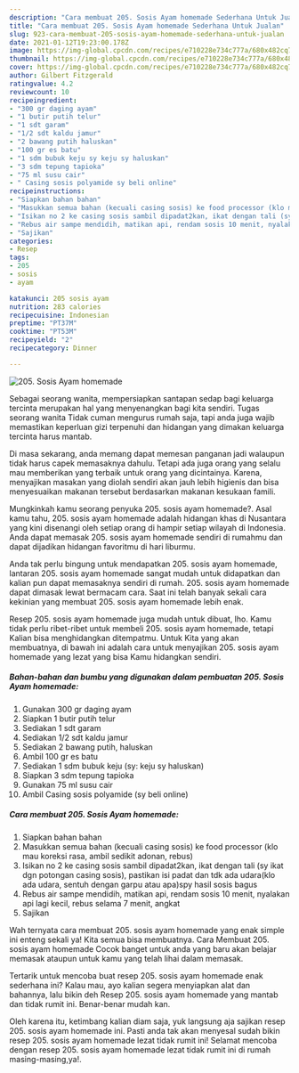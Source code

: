 ```yaml
---
description: "Cara membuat 205. Sosis Ayam homemade Sederhana Untuk Jualan"
title: "Cara membuat 205. Sosis Ayam homemade Sederhana Untuk Jualan"
slug: 923-cara-membuat-205-sosis-ayam-homemade-sederhana-untuk-jualan
date: 2021-01-12T19:23:00.178Z
image: https://img-global.cpcdn.com/recipes/e710228e734c777a/680x482cq70/205-sosis-ayam-homemade-foto-resep-utama.jpg
thumbnail: https://img-global.cpcdn.com/recipes/e710228e734c777a/680x482cq70/205-sosis-ayam-homemade-foto-resep-utama.jpg
cover: https://img-global.cpcdn.com/recipes/e710228e734c777a/680x482cq70/205-sosis-ayam-homemade-foto-resep-utama.jpg
author: Gilbert Fitzgerald
ratingvalue: 4.2
reviewcount: 10
recipeingredient:
- "300 gr daging ayam"
- "1 butir putih telur"
- "1 sdt garam"
- "1/2 sdt kaldu jamur"
- "2 bawang putih haluskan"
- "100 gr es batu"
- "1 sdm bubuk keju sy keju sy haluskan"
- "3 sdm tepung tapioka"
- "75 ml susu cair"
- " Casing sosis polyamide sy beli online"
recipeinstructions:
- "Siapkan bahan bahan"
- "Masukkan semua bahan (kecuali casing sosis) ke food processor (klo mau koreksi rasa, ambil sedikit adonan, rebus)"
- "Isikan no 2 ke casing sosis sambil dipadat2kan, ikat dengan tali (sy ikat dgn potongan casing sosis), pastikan isi padat dan tdk ada udara(klo ada udara, sentuh dengan garpu atau apa)spy hasil sosis bagus"
- "Rebus air sampe mendidih, matikan api, rendam sosis 10 menit, nyalakan api lagi kecil, rebus selama 7 menit, angkat"
- "Sajikan"
categories:
- Resep
tags:
- 205
- sosis
- ayam

katakunci: 205 sosis ayam 
nutrition: 283 calories
recipecuisine: Indonesian
preptime: "PT37M"
cooktime: "PT53M"
recipeyield: "2"
recipecategory: Dinner

---
```



![205. Sosis Ayam homemade](https://img-global.cpcdn.com/recipes/e710228e734c777a/680x482cq70/205-sosis-ayam-homemade-foto-resep-utama.jpg)

Sebagai seorang wanita, mempersiapkan santapan sedap bagi keluarga tercinta merupakan hal yang menyenangkan bagi kita sendiri. Tugas seorang  wanita Tidak cuman mengurus rumah saja, tapi anda juga wajib memastikan keperluan gizi terpenuhi dan hidangan yang dimakan keluarga tercinta harus mantab.

Di masa  sekarang, anda memang dapat memesan panganan jadi walaupun tidak harus capek memasaknya dahulu. Tetapi ada juga orang yang selalu mau memberikan yang terbaik untuk orang yang dicintainya. Karena, menyajikan masakan yang diolah sendiri akan jauh lebih higienis dan bisa menyesuaikan makanan tersebut berdasarkan makanan kesukaan famili. 



Mungkinkah kamu seorang penyuka 205. sosis ayam homemade?. Asal kamu tahu, 205. sosis ayam homemade adalah hidangan khas di Nusantara yang kini disenangi oleh setiap orang di hampir setiap wilayah di Indonesia. Anda dapat memasak 205. sosis ayam homemade sendiri di rumahmu dan dapat dijadikan hidangan favoritmu di hari liburmu.

Anda tak perlu bingung untuk mendapatkan 205. sosis ayam homemade, lantaran 205. sosis ayam homemade sangat mudah untuk didapatkan dan kalian pun dapat memasaknya sendiri di rumah. 205. sosis ayam homemade dapat dimasak lewat bermacam cara. Saat ini telah banyak sekali cara kekinian yang membuat 205. sosis ayam homemade lebih enak.

Resep 205. sosis ayam homemade juga mudah untuk dibuat, lho. Kamu tidak perlu ribet-ribet untuk membeli 205. sosis ayam homemade, tetapi Kalian bisa menghidangkan ditempatmu. Untuk Kita yang akan membuatnya, di bawah ini adalah cara untuk menyajikan 205. sosis ayam homemade yang lezat yang bisa Kamu hidangkan sendiri.

<!--inarticleads1-->

##### Bahan-bahan dan bumbu yang digunakan dalam pembuatan 205. Sosis Ayam homemade:

1. Gunakan 300 gr daging ayam
1. Siapkan 1 butir putih telur
1. Sediakan 1 sdt garam
1. Sediakan 1/2 sdt kaldu jamur
1. Sediakan 2 bawang putih, haluskan
1. Ambil 100 gr es batu
1. Sediakan 1 sdm bubuk keju (sy: keju sy haluskan)
1. Siapkan 3 sdm tepung tapioka
1. Gunakan 75 ml susu cair
1. Ambil  Casing sosis polyamide (sy beli online)




<!--inarticleads2-->

##### Cara membuat 205. Sosis Ayam homemade:

1. Siapkan bahan bahan
1. Masukkan semua bahan (kecuali casing sosis) ke food processor (klo mau koreksi rasa, ambil sedikit adonan, rebus)
1. Isikan no 2 ke casing sosis sambil dipadat2kan, ikat dengan tali (sy ikat dgn potongan casing sosis), pastikan isi padat dan tdk ada udara(klo ada udara, sentuh dengan garpu atau apa)spy hasil sosis bagus
1. Rebus air sampe mendidih, matikan api, rendam sosis 10 menit, nyalakan api lagi kecil, rebus selama 7 menit, angkat
1. Sajikan




Wah ternyata cara membuat 205. sosis ayam homemade yang enak simple ini enteng sekali ya! Kita semua bisa membuatnya. Cara Membuat 205. sosis ayam homemade Cocok banget untuk anda yang baru akan belajar memasak ataupun untuk kamu yang telah lihai dalam memasak.

Tertarik untuk mencoba buat resep 205. sosis ayam homemade enak sederhana ini? Kalau mau, ayo kalian segera menyiapkan alat dan bahannya, lalu bikin deh Resep 205. sosis ayam homemade yang mantab dan tidak rumit ini. Benar-benar mudah kan. 

Oleh karena itu, ketimbang kalian diam saja, yuk langsung aja sajikan resep 205. sosis ayam homemade ini. Pasti anda tak akan menyesal sudah bikin resep 205. sosis ayam homemade lezat tidak rumit ini! Selamat mencoba dengan resep 205. sosis ayam homemade lezat tidak rumit ini di rumah masing-masing,ya!.


